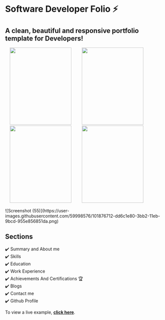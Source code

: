 # Software Developer Folio ⚡️
## A clean, beautiful and responsive portfolio template for Developers!



<p float="left" margin="5">
  <img src="https://user-images.githubusercontent.com/59998576/101876712-dd6c1e80-3bb2-11eb-9bcd-955e856851da.png" width="200" height="250"  hspace="15"/>
  <img src="https://github.com/saikumar110/Images_of_projects/blob/main/projects_page/about_page.png?raw=true" width="200" height="250"  hspace="15"/>
  <img src=https://github.com/saikumar110/Images_of_projects/blob/main/projects_page/projects_page.png?raw=true width="200"  height="250" hspace="15"/>
  <img src="https://github.com/saikumar110/Images_of_projects/blob/main/projects_page/contact_page.png?raw=true" width="200"  height="250" hspace="15"/>
</p>
![Screenshot (55)](https://user-images.githubusercontent.com/59998576/101876712-dd6c1e80-3bb2-11eb-9bcd-955e856851da.png)


## Sections
✔️ Summary and About me\
✔️ Skills\
✔️ Education\
✔️ Work Experience\
✔️ Achievements And Certifications 🏆\
✔️ Blogs\
✔️ Contact me\
✔️ Github Profile

To view a live example, **[click here](https://silly-shockley-8737b1.netlify.app/work.html)**.
